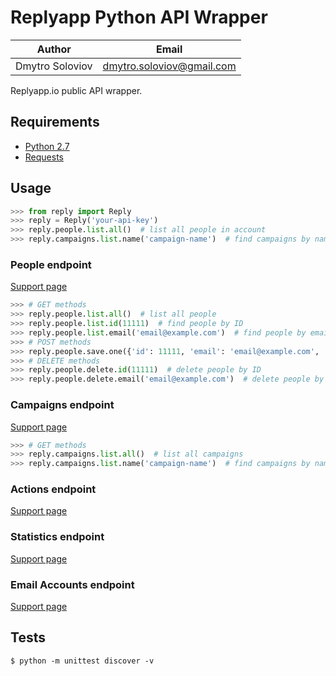 # Replyapp Python API Wrapper

| Author | Email |
| --- | --- |
| Dmytro Soloviov | [dmytro.soloviov@gmail.com](mailto:dmytro.soloviov@gmail.com) |

Replyapp.io public API wrapper.

## Requirements

- [Python 2.7](https://www.python.org)
- [Requests](http://docs.python-requests.org/en/master/)

## Usage

```python
>>> from reply import Reply
>>> reply = Reply('your-api-key')
>>> reply.people.list.all()  # list all people in account
>>> reply.campaigns.list.name('campaign-name')  # find campaigns by name
```


### People endpoint

[Support page](http://support.replyapp.io/article/50-people)

```python
>>> # GET methods
>>> reply.people.list.all()  # list all people
>>> reply.people.list.id(11111)  # find people by ID
>>> reply.people.list.email('email@example.com')  # find people by email
>>> # POST methods
>>> reply.people.save.one({'id': 11111, 'email': 'email@example.com', 'firstName': 'Test'})  # create new people or update existing
>>> # DELETE methods
>>> reply.people.delete.id(11111)  # delete people by ID
>>> reply.people.delete.email('email@example.com')  # delete people by email
```

### Campaigns endpoint

[Support page](http://support.replyapp.io/article/56-campaigns)

```python
>>> # GET methods
>>> reply.campaigns.list.all()  # list all campaigns
>>> reply.campaigns.list.name('campaign-name')  # find campaigns by name
```

### Actions endpoint

[Support page](http://support.replyapp.io/article/51-actions)

### Statistics endpoint

[Support page](http://support.replyapp.io/article/117-statistics)

### Email Accounts endpoint

[Support page](http://support.replyapp.io/article/125-email-accounts)

## Tests

```shell
$ python -m unittest discover -v
```
